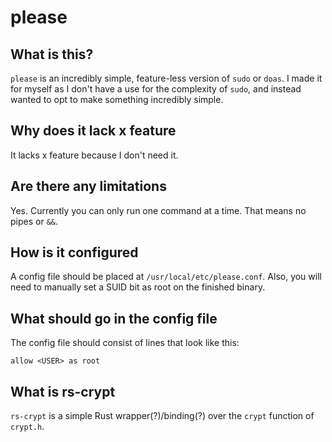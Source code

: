# please

## What is this?
`please` is an incredibly simple, feature-less version of `sudo` or `doas`. I made it 
for myself as I don't have a use for the complexity of `sudo`, and instead wanted to 
opt to make something incredibly simple. 

## Why does it lack x feature
It lacks x feature because I don't need it. 

## Are there any limitations
Yes. Currently you can only run one command at a time. That means no pipes or `&&`.

## How is it configured
A config file should be placed at `/usr/local/etc/please.conf`. Also, you will need 
to manually set a SUID bit as root on the finished binary. 

## What should go in the config file
The config file should consist of lines that look like this:

```
allow <USER> as root
```

## What is rs-crypt
`rs-crypt` is a simple Rust wrapper(?)/binding(?) over the `crypt` function of 
`crypt.h`. 
